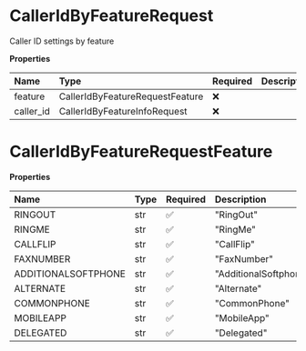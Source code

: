 # CallerIdByFeatureRequest

Caller ID settings by feature

**Properties**

| Name      | Type                            | Required | Description |
| :-------- | :------------------------------ | :------- | :---------- |
| feature   | CallerIdByFeatureRequestFeature | ❌       |             |
| caller_id | CallerIdByFeatureInfoRequest    | ❌       |             |

# CallerIdByFeatureRequestFeature

**Properties**

| Name                | Type | Required | Description           |
| :------------------ | :--- | :------- | :-------------------- |
| RINGOUT             | str  | ✅       | "RingOut"             |
| RINGME              | str  | ✅       | "RingMe"              |
| CALLFLIP            | str  | ✅       | "CallFlip"            |
| FAXNUMBER           | str  | ✅       | "FaxNumber"           |
| ADDITIONALSOFTPHONE | str  | ✅       | "AdditionalSoftphone" |
| ALTERNATE           | str  | ✅       | "Alternate"           |
| COMMONPHONE         | str  | ✅       | "CommonPhone"         |
| MOBILEAPP           | str  | ✅       | "MobileApp"           |
| DELEGATED           | str  | ✅       | "Delegated"           |

<!-- This file was generated by liblab | https://liblab.com/ -->
